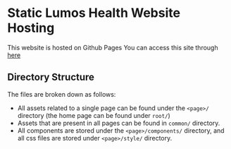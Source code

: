 # Static Lumos Health Website Hosting

This website is hosted on Github Pages
You can access this site through [here](https://lumoshealth.net)

## Directory Structure

The files are broken down as follows:

* All assets related to a single page can be found under the `<page>/` directory (the home page can be found under `root/`)
* Assets that are present in all pages can be found in `common/` directory.
* All components are stored under the `<page>/components/` directory, and all css files are stored under `<page>/style/` directory.
